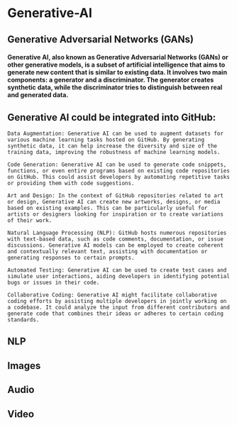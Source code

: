 # Generative-AI
## Generative Adversarial Networks (GANs)
#### Generative AI, also known as Generative Adversarial Networks (GANs) or other generative models, is a subset of artificial intelligence that aims to generate new content that is similar to existing data. It involves two main components: a generator and a discriminator. The generator creates synthetic data, while the discriminator tries to distinguish between real and generated data.
## Generative AI could be integrated into GitHub:

    Data Augmentation: Generative AI can be used to augment datasets for various machine learning tasks hosted on GitHub. By generating synthetic data, it can help increase the diversity and size of the training data, improving the robustness of machine learning models.

    Code Generation: Generative AI can be used to generate code snippets, functions, or even entire programs based on existing code repositories on GitHub. This could assist developers by automating repetitive tasks or providing them with code suggestions.

    Art and Design: In the context of GitHub repositories related to art or design, Generative AI can create new artworks, designs, or media based on existing examples. This can be particularly useful for artists or designers looking for inspiration or to create variations of their work.

    Natural Language Processing (NLP): GitHub hosts numerous repositories with text-based data, such as code comments, documentation, or issue discussions. Generative AI models can be employed to create coherent and contextually relevant text, assisting with documentation or generating responses to certain prompts.

    Automated Testing: Generative AI can be used to create test cases and simulate user interactions, aiding developers in identifying potential bugs or issues in their code.

    Collaborative Coding: Generative AI might facilitate collaborative coding efforts by assisting multiple developers in jointly working on a codebase. It could analyze the input from different contributors and generate code that combines their ideas or adheres to certain coding standards.
## NLP
## Images
## Audio
## Video
